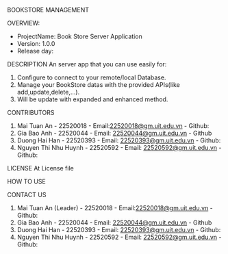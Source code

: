 BOOKSTORE MANAGEMENT 

OVERVIEW:
- ProjectName: Book Store Server Application
- Version: 1.0.0
- Release day:

DESCRIPTION
An server app that you can use easily for:
1. Configure to connect to your remote/local Database.
2. Manage your BookStore datas with the provided APIs(like add,update,delete,...).
3. Will be update with expanded and enhanced method.

CONTRIBUTORS
1. Mai Tuan An - 22520018 - Email:22520018@gm.uit.edu.vn - Github: 
2. Gia Bao Anh - 22520044 - Email: 22520044@gm.uit.edu.vn - Github
3. Duong Hai Han - 22520393 - Email: 22520393@gm.uit.edu.vn - Github:
4. Nguyen Thi Nhu Huynh - 22520592 - Email: 22520592@gm.uit.edu.vn - Github:

LICENSE
At License file

HOW TO USE


CONTACT US
1. Mai Tuan An (Leader) - 22520018 - Email:22520018@gm.uit.edu.vn - Github: 
2. Gia Bao Anh - 22520044 - Email: 22520044@gm.uit.edu.vn - Github
3. Duong Hai Han - 22520393 - Email: 22520393@gm.uit.edu.vn - Github:
4. Nguyen Thi Nhu Huynh - 22520592 - Email: 22520592@gm.uit.edu.vn - Github:
   

																								
                                                                                                                     
                                                                                                                     
																													 
